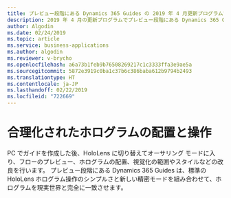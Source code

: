 ```yaml
---
title: プレビュー段階にある Dynamics 365 Guides の 2019 年 4 月更新プログラムで合理化されたホログラムの配置および操作機能
description: 2019 年 4 月の更新プログラムでプレビュー段階にある Dynamics 365 Guides の合理化されたホログラムの配置および操作機能により、ガイドのフローのテスト、ホログラムの配置、ホログラフィックの範囲とスタイルの追加が簡単になります。
author: Algodin
ms.date: 02/24/2019
ms.topic: article
ms.service: business-applications
ms.author: algodin
ms.reviewer: v-brycho
ms.openlocfilehash: a6a73b1feb9b76508269217c1c3333ffa3e9ae5a
ms.sourcegitcommit: 5872e3919c0ba1c37b6c386baba612b9794b2493
ms.translationtype: HT
ms.contentlocale: ja-JP
ms.lasthandoff: 02/22/2019
ms.locfileid: "722669"
---
```

# <a name="streamlined-hologram-placement-and-manipulation"></a>合理化されたホログラムの配置と操作

PC でガイドを作成した後、HoloLens に切り替えてオーサリング モードに入り、フローのプレビュー、ホログラムの配置、視覚化の範囲やスタイルなどの改良を行います。 プレビュー段階にある Dynamics 365 Guides は、標準の HoloLens ホログラム操作のシンプルさと新しい精密モードを組み合わせて、ホログラムを現実世界と完全に一致させます。

